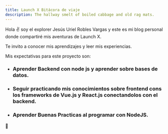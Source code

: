 ```yaml
---
title: Launch X Bitácora de viaje
description: The hallway smelt of boiled cabbage and old rag mats.
---
```


Hola ✌️  soy el explorer Jesús Uriel Robles Vargas y este es mi blog personal donde compartiré mis aventuras de Launch X.

Te invito a conocer mis aprendizajes y leer mis experiencias.

Mis expectativas para este proyecto son:

- ### Aprender Backend con node js y aprender sobre bases de datos.
- ### Seguir practicando mis conocimientos sobre frontend cons los frameworks de Vue.js y React.js conectandolos con el backend.
- ### Aprender Buenas Practicas al programar con NodeJS.

🚀
